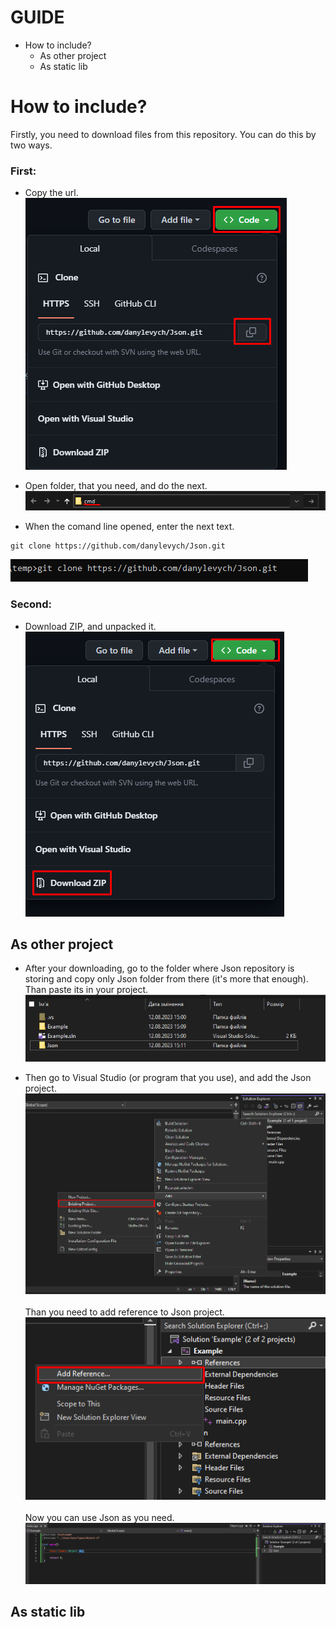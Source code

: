 # **GUIDE**
- How to include?
  - As other project
  - As static lib

# **How to include?**
Firstly, you need to download files from this repository.
You can do this by two ways.<br> 
### First:
- Copy the url.<br> 
![](/assets/urlClone.png)

- Open folder, that you need, and do the next.<br> 
![](/assets/openCMD.png)

- When the comand line opened, enter the next text.
```
git clone https://github.com/danylevych/Json.git
```
![](/assets/enterCloneText.png)

### Second:
- Download ZIP, and unpacked it.<br> 
![](/assets/downloadZIP.png)

## **As other project**
- After your downloading, go to the folder where Json repository is storing and copy only Json folder from there (it's more that enough). Than paste its in your project.<br>
![](/assets/pastingJson.png)

- Then go to Visual Studio (or program that you use), and add the Json project.<br>
![](/assets/addJsonToVS1.png)<br><br>
Than you need to add reference to Json project.<br>
![](/assets/addJsonToVS2.png)<br><br>
Now you can use Json as you need.<br>
![](/assets/addJsonToVS3.png)


## **As static lib**
